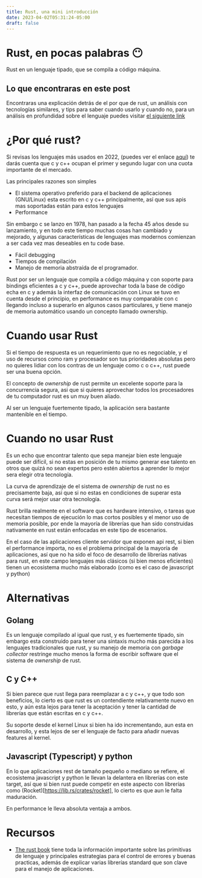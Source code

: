 ```yaml
---
title: Rust, una mini introducción
date: 2023-04-02T05:31:24-05:00
draft: false
---
```


# Rust, en pocas palabras 😶

Rust en un lenguaje tipado, que se compila a código máquina.

## Lo que encontraras en este post

Encontraras una explicación detrás de el por que de rust, un análisis con
tecnologías similares, y tips para saber cuando usarlo y cuando no, para un
análisis en profundidad sobre el lenguaje puedes visitar [el siguiente
link](<(https://doc.rust-lang.org/stable/book/)>)

# ¿Por qué rust?

Si revisas los lenguajes más usados en 2022, (puedes ver el enlace
[aquí](https://spectrum.ieee.org/top-programming-languages-2022)) te darás
cuenta que c y c++ ocupan el primer y segundo lugar con una cuota importante de
el mercado.

Las principales razones son simples

- El sistema operativo preferido para el backend de aplicaciones (GNU/Linux)
  esta escrito en c y c++ principalmente, así que sus apis mas soportadas están
  para estos lenguajes
- Performance

Sin embargo c se lanzo en 1978, han pasado a la fecha 45 años desde su
lanzamiento, y en todo este tiempo muchas cosas han cambiado y mejorado, y
algunas características de lenguajes mas modernos comienzan a ser cada vez mas
deseables en tu code base.

- Fácil debugging
- Tiempos de compilación
- Manejo de memoria abstraída de el programador.

Rust por ser un lenguaje que compila a código máquina y con soporte para
bindings eficientes a c y c++, puede aprovechar toda la base de código echa en c
y además la interfaz de comunicación con Linux se tuvo en cuenta desde el
principio, en performance es muy comparable con c llegando incluso a superarlo
en algunos casos particulares, y tiene manejo de memoria automático usando un
concepto llamado ownership.

# Cuando usar Rust

Si el tiempo de respuesta es un requerimiento que no es negociable, y el uso de
recursos como ram y procesador son tus prioridades absolutas pero no quieres
lidiar con los contras de un lenguaje como c o c++, rust puede ser una buena
opción.

El concepto de _ownership_ de rust permite un excelente soporte para la
concurrencia segura, asi que si quieres aprovechar todos los procesadores de tu
computador rust es un muy buen aliado.

Al ser un lenguaje fuertemente tipado, la aplicación sera bastante mantenible en
el tiempo.

# Cuando no usar Rust

Es un echo que encontrar talento que sepa manejar bien este lenguaje puede ser
difícil, si no estas en posición de tu mismo generar ese talento en otros que
quizá no sean expertos pero estén abiertos a aprender lo mejor sera elegir otra
tecnología.

La curva de aprendizaje de el sistema de _ownership_ de rust no es precisamente
baja, asi que si no estas en condiciones de superar esta curva será mejor usar
otra tecnología.

Rust brilla realmente en el software que es hardware intensivo, o tareas que
necesitan tiempos de ejecución lo mas cortos posibles y el menor uso de memoria
posible, por ende la mayoría de librerías que han sido construidas nativamente
en rust están enfocadas en este tipo de escenarios.

En el caso de las aplicaciones cliente servidor que exponen api rest, si bien el
performance importa, no es el problema principal de la mayoría de aplicaciones,
así que no ha sido el foco de desarrollo de librerías nativas para rust, en este
campo lenguajes más clásicos (si bien menos eficientes) tienen un ecosistema
mucho más elaborado (como es el caso de javascript y python)

# Alternativas

## Golang

Es un lenguaje compilado al igual que rust, y es fuertemente tipado, sin embargo
esta construido para tener una sintaxis mucho más parecida a los lenguajes
tradicionales que rust, y su manejo de memoria con _garbage collector_ restringe
mucho menos la forma de escribir software que el sistema de _ownership_ de rust.

## C y C++

Si bien parece que rust llega para reemplazar a c y c++, y que todo son
beneficios, lo cierto es que rust es un contendiente relativamente nuevo en
esto, y aún esta lejos para tener la aceptación y tener la cantidad de librerías
que están escritas en c y c++.

Su soporte desde el kernel Linux si bien ha ido incrementando, aun esta en
desarrollo, y esta lejos de ser el lenguaje de facto para añadir nuevas features
al kernel.

## Javascript (Typescript) y python

En lo que aplicaciones rest de tamaño pequeño o mediano se refiere, el
ecosistema javascript y python le llevan la delantera en librerías con este
target, así que si bien rust puede competir en este aspecto con librerías como
(Rocket)[https://lib.rs/crates/rocket], lo cierto es que aun le falta
maduración.

En performance le lleva absoluta ventaja a ambos.

# Recursos

- [The rust book](https://doc.rust-lang.org/stable/book/) tiene toda la
  información importante sobre las primitivas de lenguaje y principales
  estrategias para el control de errores y buenas practicas, además de explicar
  varias librerías standard que son clave para el manejo de aplicaciones.
